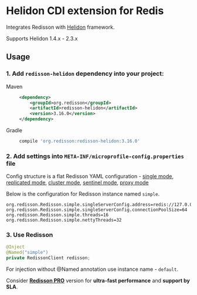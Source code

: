 # Helidon CDI extension for Redis

Integrates Redisson with [Helidon](https://helidon.io/) framework.  

Supports Helidon 1.4.x - 2.3.x  

## Usage  

### 1. Add `redisson-helidon` dependency into your project:  

Maven  

```xml  
     <dependency>
         <groupId>org.redisson</groupId>
         <artifactId>redisson-helidon</artifactId>
         <version>3.16.0</version>
     </dependency>
```

Gradle

```groovy
     compile 'org.redisson:redisson-helidon:3.16.0'
```

### 2. Add settings into `META-INF/microprofile-config.properties` file

Config structure is a flat Redisson YAML configuration - 
[single mode](https://github.com/redisson/redisson/wiki/2.-Configuration#262-single-instance-yaml-config-format),
[replicated mode](https://github.com/redisson/redisson/wiki/2.-Configuration#252-replicated-yaml-config-format),
[cluster mode](https://github.com/redisson/redisson/wiki/2.-Configuration#242-cluster-yaml-config-format),
[sentinel mode](https://github.com/redisson/redisson/wiki/2.-Configuration#272-sentinel-yaml-config-format),
[proxy mode](https://github.com/redisson/redisson/wiki/2.-Configuration#292-proxy-mode-yaml-config-format)

Below is the configuration for Redisson instance named `simple`.
```
org.redisson.Redisson.simple.singleServerConfig.address=redis://127.0.0.1:6379
org.redisson.Redisson.simple.singleServerConfig.connectionPoolSize=64
org.redisson.Redisson.simple.threads=16
org.redisson.Redisson.simple.nettyThreads=32
```

### 3. Use Redisson

```java
@Inject
@Named("simple")
private RedissonClient redisson;
```

For injection without @Named annotation use instance name - `default`. 

Consider __[Redisson PRO](https://redisson.pro)__ version for **ultra-fast performance** and **support by SLA**.
